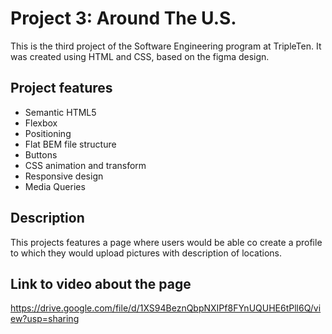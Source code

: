 # Project 3: Around The U.S.

This is the third project of the Software Engineering program at TripleTen. It was created using HTML and CSS, based on the figma design.

## Project features

- Semantic HTML5
- Flexbox
- Positioning
- Flat BEM file structure
- Buttons
- CSS animation and transform
- Responsive design
- Media Queries

## Description

This projects features a page where users would be able co create a profile to which they would upload pictures with description of locations.

## Link to video about the page

https://drive.google.com/file/d/1XS94BeznQbpNXIPf8FYnUQUHE6tPll6Q/view?usp=sharing
